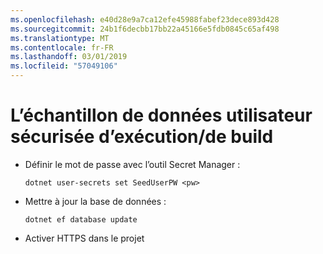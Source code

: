 ```yaml
---
ms.openlocfilehash: e40d28e9a7ca12efe45988fabef23dece893d428
ms.sourcegitcommit: 24b1f6decbb17bb22a45166e5fdb0845c65af498
ms.translationtype: MT
ms.contentlocale: fr-FR
ms.lasthandoff: 03/01/2019
ms.locfileid: "57049106"
---
```

# <a name="how-to-buildrun-secure-user-data-sample"></a>L’échantillon de données utilisateur sécurisée d’exécution/de build

* Définir le mot de passe avec l’outil Secret Manager :

  `dotnet user-secrets set SeedUserPW <pw>`

* Mettre à jour la base de données :

    `dotnet ef database update`

* Activer HTTPS dans le projet
